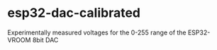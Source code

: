 # esp32-dac-calibrated
Experimentally measured voltages for the 0-255 range of the ESP32-VROOM 8bit DAC
